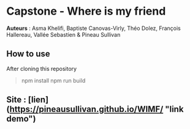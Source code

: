 # Capstone - Where is my friend
**Auteurs** : Asma Khelifi, Baptiste Canovas-Virly, Théo Dolez, François Hallereau, Vallée Sebastien & Pineau Sullivan

## How to use
After cloning this repository

> npm install
> npm run build

## Site : [lien] (https://pineausullivan.github.io/WIMF/ "link demo") 